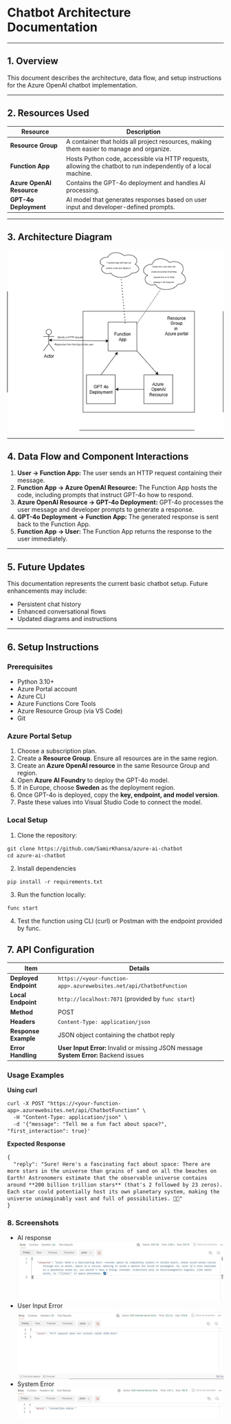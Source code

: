 # Chatbot Architecture Documentation

---

## 1. Overview
This document describes the architecture, data flow, and setup instructions for the Azure OpenAI chatbot implementation.

---

## 2. Resources Used
| Resource | Description |
|----------|-------------|
| **Resource Group** | A container that holds all project resources, making them easier to manage and organize. |
| **Function App** | Hosts Python code, accessible via HTTP requests, allowing the chatbot to run independently of a local machine. |
| **Azure OpenAI Resource** | Contains the GPT-4o deployment and handles AI processing. |
| **GPT-4o Deployment** | AI model that generates responses based on user input and developer-defined prompts. |

---

## 3. Architecture Diagram
![Chatbot Architecture](/Assets/Architecture%20Diagram.png)

---

## 4. Data Flow and Component Interactions
1. **User → Function App:** The user sends an HTTP request containing their message.  
2. **Function App → Azure OpenAI Resource:** The Function App hosts the code, including prompts that instruct GPT-4o how to respond.  
3. **Azure OpenAI Resource → GPT-4o Deployment:** GPT-4o processes the user message and developer prompts to generate a response.  
4. **GPT-4o Deployment → Function App:** The generated response is sent back to the Function App.  
5. **Function App → User:** The Function App returns the response to the user immediately.

---

## 5. Future Updates
This documentation represents the current basic chatbot setup. Future enhancements may include:  
- Persistent chat history  
- Enhanced conversational flows  
- Updated diagrams and instructions

---

## 6. Setup Instructions

### Prerequisites
- Python 3.10+  
- Azure Portal account  
- Azure CLI  
- Azure Functions Core Tools  
- Azure Resource Group (via VS Code)  
- Git  

### Azure Portal Setup
1. Choose a subscription plan.  
2. Create a **Resource Group**. Ensure all resources are in the same region.  
3. Create an **Azure OpenAI resource** in the same Resource Group and region.  
4. Open **Azure AI Foundry** to deploy the GPT-4o model.  
5. If in Europe, choose **Sweden** as the deployment region.  
6. Once GPT-4o is deployed, copy the **key, endpoint, and model version**.  
7. Paste these values into Visual Studio Code to connect the model.

### Local Setup
1. Clone the repository:
```
git clone https://github.com/SamirKhansa/azure-ai-chatbot
cd azure-ai-chatbot

```
2. Install dependencies
```
pip install -r requirements.txt
```
3. Run the function locally:
```
func start
```
4. Test the function using CLI (curl) or Postman with the endpoint provided by func.

## 7. API Configuration

| Item | Details |
|------|---------|
| **Deployed Endpoint** | `https://<your-function-app>.azurewebsites.net/api/ChatbotFunction` |
| **Local Endpoint** | `http://localhost:7071` (provided by `func start`) |
| **Method** | POST |
| **Headers** | `Content-Type: application/json` |
| **Response Example** | JSON object containing the chatbot reply |
| **Error Handling** | **User Input Error:** Invalid or missing JSON message <br> **System Error:** Backend issues |

### Usage Examples

**Using curl**
```
curl -X POST "https://<your-function-app>.azurewebsites.net/api/ChatbotFunction" \
  -H "Content-Type: application/json" \
  -d '{"message": "Tell me a fun fact about space?", "first_interaction": true}'
```
**Expected Response**
```
{
  "reply": "Sure! Here's a fascinating fact about space: There are more stars in the universe than grains of sand on all the beaches on Earth! Astronomers estimate that the observable universe contains around **200 billion trillion stars** (that's 2 followed by 23 zeros). Each star could potentially host its own planetary system, making the universe unimaginably vast and full of possibilities. 🌌✨"
}
```
### 8. Screenshots
- AI response
![AI response](/Assets/AI%20response.JPG)
- User Input Error
![User Error](/Assets/UserError.JPG)
- System Error
![System Error](/Assets/SystemError.JPG)

